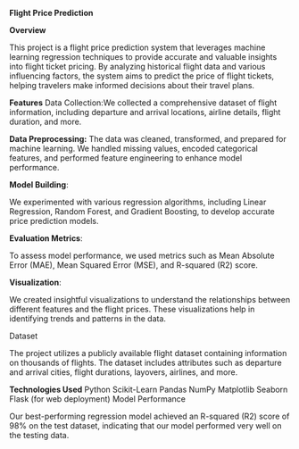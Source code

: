 **Flight Price Prediction**




**Overview**




This project is a flight price prediction system that leverages machine learning regression techniques to provide accurate and valuable insights into flight ticket pricing. By analyzing historical flight data and various influencing factors, the system aims to predict the price of flight tickets, helping travelers make informed decisions about their travel plans.

**Features**
Data Collection:We collected a comprehensive dataset of flight information, including departure and arrival locations, airline details, flight duration, and more.

**Data Preprocessing:** The data was cleaned, transformed, and prepared for machine learning. We handled missing values, encoded categorical features, and performed feature engineering to enhance model performance.

**Model Building**:



We experimented with various regression algorithms, including Linear Regression, Random Forest, and Gradient Boosting, to develop accurate price prediction models.

**Evaluation Metrics**:



To assess model performance, we used metrics such as Mean Absolute Error (MAE), Mean Squared Error (MSE), and R-squared (R2) score.

**Visualization**:



We created insightful visualizations to understand the relationships between different features and the flight prices. These visualizations help in identifying trends and patterns in the data.



Dataset




The project utilizes a publicly available flight dataset containing information on thousands of flights. The dataset includes attributes such as departure and arrival cities, flight durations, layovers, airlines, and more.

**Technologies Used**
Python
Scikit-Learn
Pandas
NumPy
Matplotlib
Seaborn
Flask (for web deployment)
Model Performance





Our best-performing regression model achieved an R-squared (R2) score of 98% on the test dataset, indicating that our model performed very well on the testing data.

